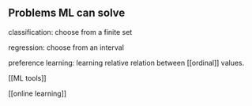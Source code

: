 ## Problems ML can solve

classification: choose from a finite set

regression: choose from an interval

preference learning: learning relative relation between [[ordinal]] values.

[[ML tools]]

[[online learning]]
